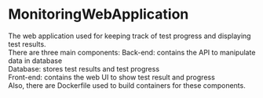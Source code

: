 # MonitoringWebApplication
The web application used for keeping track of test progress and displaying test results.  
There are three main components:
    Back-end: contains the API to manipulate data in database  
    Database: stores test results and test progress  
    Front-end: contains the web UI to show test result and progress  
Also, there are Dockerfile used to build containers for these components.  